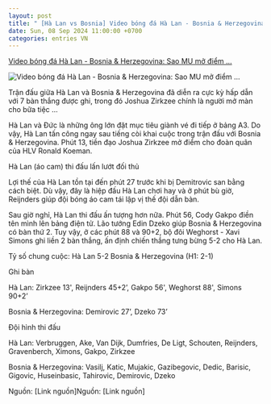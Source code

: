 ```yaml
---
layout: post
title: " [Hà Lan vs Bosnia] Video bóng đá Hà Lan - Bosnia & Herzegovina: Sao MU mở điểm ..."
date: Sun, 08 Sep 2024 11:00:00 +0700
categories: entries VN
---
```

[Video bóng đá Hà Lan - Bosnia & Herzegovina: Sao MU mở điểm ...](https://www.24h.com.vn/bong-da/video-bong-da-ha-lan-bosnia-herzegovina-sao-mu-mo-diem-dai-tiec-7-ban-nations-league-c48a1600640.html)

![Video bóng đá Hà Lan - Bosnia & Herzegovina: Sao MU mở điểm ...](https://cdn.24h.com.vn/upload/3-2024/images/2024-09-08/1200-1725746283-417-width1200height628-watermark.jpg)

Trận đấu giữa Hà Lan và Bosnia & Herzegovina đã diễn ra cực kỳ hấp dẫn với 7 bàn thắng được ghi, trong đó Joshua Zirkzee chính là người mở màn cho bữa tiệc ...

Hà Lan và Đức là những ông lớn đặt mục tiêu giành vé đi tiếp ở bảng A3. Do vậy, Hà Lan tấn công ngay sau tiếng còi khai cuộc trong trận đấu với Bosnia & Herzegovina. Phút 13, tiền đạo Joshua Zirkzee mở điểm cho đoàn quân của HLV Ronald Koeman.

Hà Lan (áo cam) thi đấu lấn lướt đối thủ

Lợi thế của Hà Lan tồn tại đến phút 27 trước khi bị Demitrovic san bằng cách biệt. Dù vậy, đây là hiệp đấu Hà Lan chơi hay và ở phút bù giờ, Reijnders giúp đội bóng áo cam tái lập vị thế đội dẫn bàn.

Sau giờ nghỉ, Hà Lan thi đấu ấn tượng hơn nữa. Phút 56, Cody Gakpo điền tên mình lên bảng điện tử. Lão tướng Edin Dzeko giúp Bosnia & Herzegovina có bàn thứ 2. Tuy vậy, ở các phút 88 và 90+2, bộ đôi Weghorst - Xavi Simons ghi liền 2 bàn thắng, ấn định chiến thắng tưng bừng 5-2 cho Hà Lan.

Tỷ số chung cuộc: Hà Lan 5-2 Bosnia & Herzegovina (H1: 2-1)

Ghi bàn

Hà Lan: Zirkzee 13', Reijnders 45+2’, Gakpo 56', Weghorst 88', Simons 90+2’

Bosnia & Herzegovina: Demirovic 27’, Dzeko 73’

Đội hình thi đấu

Hà Lan: Verbruggen, Ake, Van Dijk, Dumfries, De Ligt, Schouten, Reijnders, Gravenberch, Ximons, Gakpo, Zirkzee

Bosnia & Herzegovina: Vasilj, Katic, Mujakic, Gazibegovic, Dedic, Barisic, Gigovic, Huseinbasic, Tahirovic, Demirovic, Dzeko

Nguồn: [Link nguồn]Nguồn: [Link nguồn]

